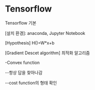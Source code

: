 # Tensorflow
Tensorflow 기본

[설치 환경]: anaconda, Jupyter Notebook

[Hypothesis]  H()=W*x+b

[Gradient Descet algorithm] 최적화 알고리즘

-Convex function
  
  --항상 답을 찾아나감
  
  --cost function의 형태 확인



